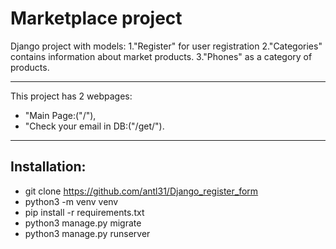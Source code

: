 # Marketplace project
Django project with models:
1."Register" for user registration
2."Categories" contains information about market products.
3."Phones" as a category of products.
***
This project has 2 webpages:
* "Main Page:("/"),
* "Check your email in DB:("/get/").
***
## Installation:
* git clone https://github.com/antl31/Django_register_form
* python3 -m venv venv
* pip install -r requirements.txt
* python3 manage.py migrate
* python3 manage.py runserver
